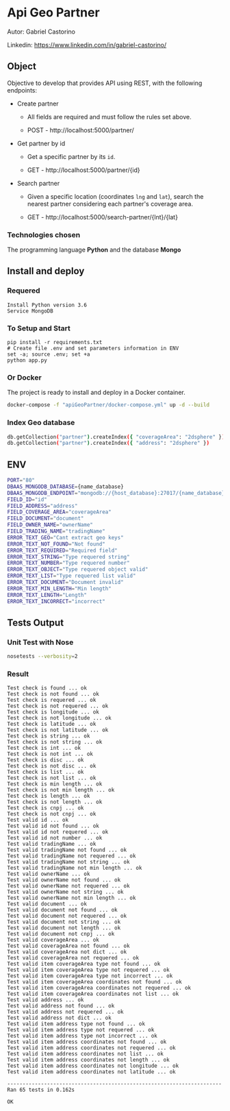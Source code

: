 # Api Geo Partner
Autor: Gabriel Castorino 

Linkedin: https://www.linkedin.com/in/gabriel-castorino/

## Object
Objective to develop that provides API using REST, with the following endpoints:

  - Create partner

      - All fields are required and must follow the rules set above.

      - POST - http://localhost:5000/partner/

  - Get partner by id

      - Get a specific partner by its `id`.

      - GET - http://localhost:5000/partner/{id}

  - Search partner

      - Given a specific location (coordinates `lng` and `lat`), search the nearest partner considering each partner's coverage area.

      - GET - http://localhost:5000/search-partner/{lnt}/{lat}

### Technologies chosen

The programming language **Python** and the database **Mongo**

## Install and deploy

### Requered

```
Install Python version 3.6
Service MongoDB 
```

### To Setup and Start

```
pip install -r requirements.txt 
# Create file .env and set parameters information in ENV 
set -a; source .env; set +a   
python app.py
```

### Or Docker

The project is ready to install and deploy in a Docker container.

```sh
docker-compose -f "apiGeoPartner/docker-compose.yml" up -d --build
```

### Index Geo database

```sh
db.getCollection("partner").createIndex({ "coverageArea": "2dsphere" });
db.getCollection("partner").createIndex({ "address": "2dsphere" })
```

## ENV

```sh
PORT="80"
DBAAS_MONGODB_DATABASE={name_database}
DBAAS_MONGODB_ENDPOINT="mongodb://{host_database}:27017/{name_database}"
FIELD_ID="id"
FIELD_ADDRESS="address"
FIELD_COVERAGE_AREA="coverageArea"
FIELD_DOCUMENT="document"
FIELD_OWNER_NAME="ownerName"
FIELD_TRADING_NAME="tradingName"
ERROR_TEXT_GEO="Cant extract geo keys"
ERROR_TEXT_NOT_FOUND="Not found"
ERROR_TEXT_REQUIRED="Required field"
ERROR_TEXT_STRING="Type requered string"
ERROR_TEXT_NUMBER="Type requered number"
ERROR_TEXT_OBJECT="Type requered object valid"
ERROR_TEXT_LIST="Type requered list valid"
ERROR_TEXT_DOCUMENT="Document invalid"
ERROR_TEXT_MIN_LENGTH="Min length"
ERROR_TEXT_LENGTH="Length"
ERROR_TEXT_INCORRECT="incorrect"
```

## Tests Output

### Unit Test with Nose

```sh
nosetests --verbosity=2
```

### Result

```
Test check is found ... ok
Test check is not found ... ok
Test check is requered ... ok
Test check is not requered ... ok
Test check is longitude ... ok
Test check is not longitude ... ok
Test check is latitude ... ok
Test check is not latitude ... ok
Test check is string ... ok
Test check is not string ... ok
Test check is int ... ok
Test check is not int ... ok
Test check is disc ... ok
Test check is not disc ... ok
Test check is list ... ok
Test check is not list ... ok
Test check is min length ... ok
Test check is not min length ... ok
Test check is length ... ok
Test check is not length ... ok
Test check is cnpj ... ok
Test check is not cnpj ... ok
Test valid id ... ok
Test valid id not found ... ok
Test valid id not requered ... ok
Test valid id not number ... ok
Test valid tradingName ... ok
Test valid tradingName not found ... ok
Test valid tradingName not requered ... ok
Test valid tradingName not string ... ok
Test valid tradingName not min length ... ok
Test valid ownerName ... ok
Test valid ownerName not found ... ok
Test valid ownerName not requered ... ok
Test valid ownerName not string ... ok
Test valid ownerName not min length ... ok
Test valid document ... ok
Test valid document not found ... ok
Test valid document not requered ... ok
Test valid document not string ... ok
Test valid document not length ... ok
Test valid document not cnpj ... ok
Test valid coverageArea ... ok
Test valid coverageArea not found ... ok
Test valid coverageArea not dict ... ok
Test valid coverageArea not requered ... ok
Test valid item coverageArea type not found ... ok
Test valid item coverageArea type not requered ... ok
Test valid item coverageArea type not incorrect ... ok
Test valid item coverageArea coordinates not found ... ok
Test valid item coverageArea coordinates not requered ... ok
Test valid item coverageArea coordinates not list ... ok
Test valid address ... ok
Test valid address not found ... ok
Test valid address not requered ... ok
Test valid address not dict ... ok
Test valid item address type not found ... ok
Test valid item address type not requered ... ok
Test valid item address type not incorrect ... ok
Test valid item address coordinates not found ... ok
Test valid item address coordinates not requered ... ok
Test valid item address coordinates not list ... ok
Test valid item address coordinates not length ... ok
Test valid item address coordinates not longitude ... ok
Test valid item address coordinates not latitude ... ok

----------------------------------------------------------------------
Ran 65 tests in 0.162s

OK
```
